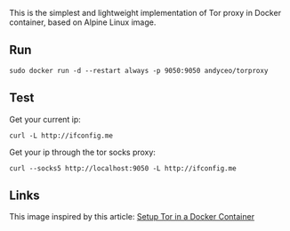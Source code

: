 This is the simplest and lightweight implementation of Tor proxy in Docker container, based on Alpine Linux image.


## Run

    sudo docker run -d --restart always -p 9050:9050 andyceo/torproxy


## Test

Get your current ip:

    curl -L http://ifconfig.me

Get your ip through the tor socks proxy:

    curl --socks5 http://localhost:9050 -L http://ifconfig.me


## Links

This image inspired by this article: [Setup Tor in a Docker Container](https://sachsenhofer.io/setup-tor-docker-container/)
